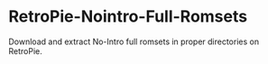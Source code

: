 # RetroPie-Nointro-Full-Romsets
Download and extract No-Intro full romsets in proper directories on RetroPie.